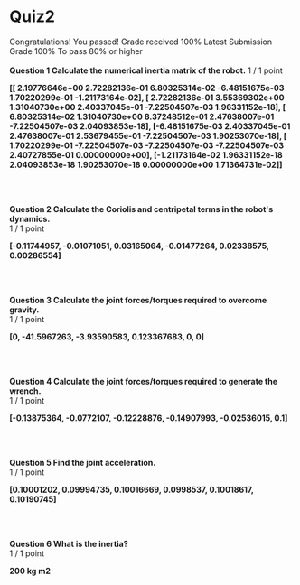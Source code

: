 # Quiz2
Congratulations! You passed!
Grade received 100%
Latest Submission Grade 100%
To pass 80% or higher
<br/>
<br/>
**Question 1 Calculate the numerical inertia matrix of the robot.**
1 / 1 point    

**[[ 2.19776646e+00  2.72282136e-01  6.80325314e-02 -6.48151675e-03
   1.70220299e-01 -1.21173164e-02],
 [ 2.72282136e-01  3.55369302e+00  1.31040730e+00  2.40337045e-01
  -7.22504507e-03  1.96331152e-18],
 [ 6.80325314e-02  1.31040730e+00  8.37248512e-01  2.47638007e-01
  -7.22504507e-03  2.04093853e-18],
 [-6.48151675e-03  2.40337045e-01  2.47638007e-01  2.53679455e-01
  -7.22504507e-03  1.90253070e-18],
 [ 1.70220299e-01 -7.22504507e-03 -7.22504507e-03 -7.22504507e-03
   2.40727855e-01  0.00000000e+00],
 [-1.21173164e-02  1.96331152e-18  2.04093853e-18  1.90253070e-18
   0.00000000e+00  1.71364731e-02]]**

<br/>
<br/>

**Question 2 Calculate the Coriolis and centripetal terms in the robot's dynamics.**    
1 / 1 point

**[-0.11744957, -0.01071051,  0.03165064, -0.01477264,  0.02338575,  0.00286554]**
 
<br/>
<br/>

**Question 3 Calculate the joint forces/torques required to overcome gravity.**    
1 / 1 point

**[0, -41.5967263, -3.93590583, 0.123367683, 0, 0]**

<br/>
<br/>

**Question 4 Calculate the joint forces/torques required to generate the wrench.**    
1 / 1 point

**[-0.13875364, -0.0772107, -0.12228876, -0.14907993, -0.02536015, 0.1]**

<br/>
<br/>


**Question 5 Find the joint acceleration.**    
1 / 1 point

**[0.10001202, 0.09994735, 0.10016669, 0.0998537, 0.10018617, 0.10190745]**

<br/>
<br/>


**Question 6 What is the inertia?**    
1 / 1 point

**200 kg m2**

<br/>
<br/>

